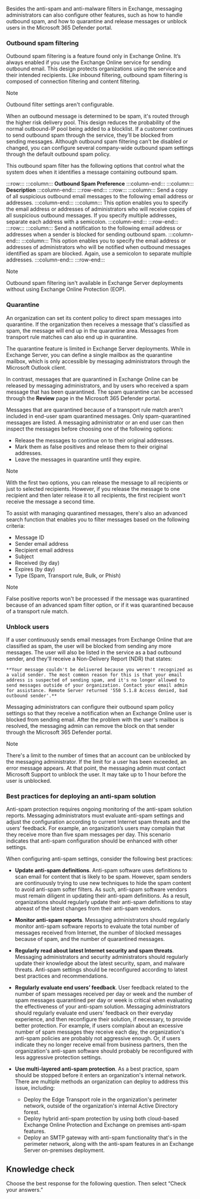 Besides the anti-spam and anti-malware filters in Exchange, messaging administrators can also configure other features, such as how to handle outbound spam, and how to quarantine and release messages or unblock users in the Microsoft 365 Defender portal.

### Outbound spam filtering

Outbound spam filtering is a feature found only in Exchange Online. It’s always enabled if you use the Exchange Online service for sending outbound email. This design protects organizations using the service and their intended recipients. Like inbound filtering, outbound spam filtering is composed of connection filtering and content filtering.

> [!NOTE]
> Outbound filter settings aren't configurable.

When an outbound message is determined to be spam, it's routed through the higher risk delivery pool. This design reduces the probability of the normal outbound-IP pool being added to a blocklist. If a customer continues to send outbound spam through the service, they'll be blocked from sending messages. Although outbound spam filtering can't be disabled or changed, you can configure several company-wide outbound spam settings through the default outbound spam policy.

This outbound spam filter has the following options that control what the system does when it identifies a message containing outbound spam.

:::row:::
  :::column:::
    **Outbound Spam Preference**
  :::column-end:::
  :::column:::
    **Description**
  :::column-end:::
:::row-end:::
:::row:::
  :::column:::
    Send a copy of all suspicious outbound email messages to the following email address or addresses.
  :::column-end:::
  :::column:::
    This option enables you to specify the email address or addresses of administrators who will receive copies of all suspicious outbound messages. If you specify multiple addresses, separate each address with a semicolon.
  :::column-end:::
:::row-end:::
:::row:::
  :::column:::
    Send a notification to the following email address or addresses when a sender is blocked for sending outbound spam.
  :::column-end:::
  :::column:::
    This option enables you to specify the email address or addresses of administrators who will be notified when outbound messages identified as spam are blocked. Again, use a semicolon to separate multiple addresses.
  :::column-end:::
:::row-end:::


> [!NOTE]
> Outbound spam filtering isn't available in Exchange Server deployments without using Exchange Online Protection (EOP).

### Quarantine

An organization can set its content policy to direct spam messages into quarantine. If the organization then receives a message that's classified as spam, the message will end up in the quarantine area. Messages from transport rule matches can also end up in quarantine.

The quarantine feature is limited in Exchange Server deployments. While in Exchange Server, you can define a single mailbox as the quarantine mailbox, which is only accessible by messaging administrators through the Microsoft Outlook client.

In contrast, messages that are quarantined in Exchange Online can be released by messaging administrators, and by users who received a spam message that has been quarantined. The spam quarantine can be accessed through the **Review** page in the Microsoft 365 Defender portal.

Messages that are quarantined because of a transport rule match aren't included in end-user spam quarantined messages. Only spam-quarantined messages are listed. A messaging administrator or an end user can then inspect the messages before choosing one of the following options:

 -  Release the messages to continue on to their original addresses.
 -  Mark them as false positives and release them to their original addresses.
 -  Leave the messages in quarantine until they expire.

> [!NOTE]
> With the first two options, you can release the message to all recipients or just to selected recipients. However, if you release the message to one recipient and then later release it to all recipients, the first recipient won't receive the message a second time.<br>

To assist with managing quarantined messages, there's also an advanced search function that enables you to filter messages based on the following criteria:

 -  Message ID
 -  Sender email address
 -  Recipient email address
 -  Subject
 -  Received (by day)
 -  Expires (by day)
 -  Type (Spam, Transport rule, Bulk, or Phish)

> [!NOTE]
> False positive reports won't be processed if the message was quarantined because of an advanced spam filter option, or if it was quarantined because of a transport rule match.

### Unblock users

If a user continuously sends email messages from Exchange Online that are classified as spam, the user will be blocked from sending any more messages. The user will also be listed in the service as a bad outbound sender, and they'll receive a Non-Delivery Report (NDR) that states:

    **Your message couldn't be delivered because you weren't recognized as a valid sender. The most common reason for this is that your email address is suspected of sending spam, and it's no longer allowed to send messages outside of your organization. Contact your email admin for assistance. Remote Server returned '550 5.1.8 Access denied, bad outbound sender'.**

Messaging administrators can configure their outbound spam policy settings so that they receive a notification when an Exchange Online user is blocked from sending email. After the problem with the user's mailbox is resolved, the messaging admin can remove the block on that sender through the Microsoft 365 Defender portal.

> [!NOTE]
> There's a limit to the number of times that an account can be unblocked by the messaging administrator. If the limit for a user has been exceeded, an error message appears. At that point, the messaging admin must contact Microsoft Support to unblock the user. It may take up to 1 hour before the user is unblocked.

### Best practices for deploying an anti-spam solution

Anti-spam protection requires ongoing monitoring of the anti-spam solution reports. Messaging administrators must evaluate anti-spam settings and adjust the configuration according to current Internet spam threats and the users’ feedback. For example, an organization’s users may complain that they receive more than five spam messages per day. This scenario indicates that anti-spam configuration should be enhanced with other settings.

When configuring anti-spam settings, consider the following best practices:

 -  **Update anti-spam definitions**. Anti-spam software uses definitions to scan email for content that is likely to be spam. However, spam senders are continuously trying to use new techniques to hide the spam content to avoid anti-spam softer filters. As such, anti-spam software vendors must remain diligent in updating their anti-spam definitions. As a result, organizations should regularly update their anti-spam definitions to stay abreast of the latest changes from their anti-spam vendors.
 -  **Monitor anti-spam reports**. Messaging administrators should regularly monitor anti-spam software reports to evaluate the total number of messages received from Internet, the number of blocked messages because of spam, and the number of quarantined messages.
 -  **Regularly read about latest Internet security and spam threats**. Messaging administrators and security administrators should regularly update their knowledge about the latest security, spam, and malware threats. Anti-spam settings should be reconfigured according to latest best practices and recommendations.
 -  **Regularly evaluate end users’ feedback**. User feedback related to the number of spam messages received per day or week and the number of spam messages quarantined per day or week is critical when evaluating the effectiveness of your anti-spam solution. Messaging administrators should regularly evaluate end users’ feedback on their everyday experience, and then reconfigure their solution, if necessary, to provide better protection. For example, if users complain about an excessive number of spam messages they receive each day, the organization's anti-spam policies are probably not aggressive enough. Or, if users indicate they no longer receive email from business partners, then the organization's anti-spam software should probably be reconfigured with less aggressive protection settings.
 -  **Use multi-layered anti-spam protection**. As a best practice, spam should be stopped before it enters an organization's internal network. There are multiple methods an organization can deploy to address this issue, including:
    
     -  Deploy the Edge Transport role in the organization's perimeter network, outside of the organization's internal Active Directory forest.
     -  Deploy hybrid anti-spam protection by using both cloud-based Exchange Online Protection and Exchange on premises anti-spam features.
     -  Deploy an SMTP gateway with anti-spam functionality that's in the perimeter network, along with the anti-spam features in an Exchange Server on-premises deployment.

## Knowledge check

Choose the best response for the following question. Then select “Check your answers.”